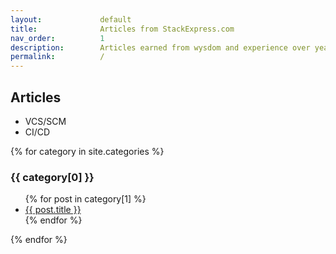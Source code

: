 ```yaml
---
layout:             default
title:              Articles from StackExpress.com
nav_order:          1
description:        Articles earned from wysdom and experience over years.
permalink:          /
---
```



## Articles

- VCS/SCM
- CI/CD


{% for category in site.categories %}
  <h3>{{ category[0] }}</h3>
  <ul>
    {% for post in category[1] %}
      <li><a href="{{ post.url }}">{{ post.title }}</a></li>
    {% endfor %}
  </ul>
{% endfor %}


